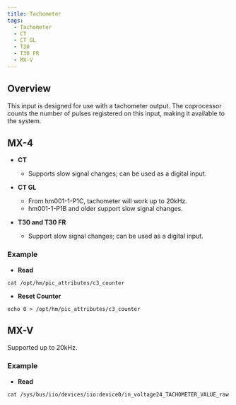 ```yaml
---
title: Tachometer
tags:
  - Tachometer
  - CT
  - CT GL
  - T30
  - T30 FR
  - MX-V
---
```


## Overview

This input is designed for use with a tachometer output. The coprocessor counts the number of pulses registered on this input, making it available to the system.

## MX-4
- **CT**
    - Supports slow signal changes; can be used as a digital input.

- **CT GL**
    - From hm001-1-P1C, tachometer will work up to 20kHz.
    - hm001-1-P1B and older support slow signal changes.

- **T30 and T30 FR**
    - Support slow signal changes; can be used as a digital input.

### Example

- **Read**

```
cat /opt/hm/pic_attributes/c3_counter
```

- **Reset Counter**

```
echo 0 > /opt/hm/pic_attributes/c3_counter
```

## MX-V
Supported up to 20kHz.

### Example

- **Read**

```
cat /sys/bus/iio/devices/iio:device0/in_voltage24_TACHOMETER_VALUE_raw
```
